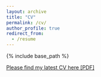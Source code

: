 ```yaml
---
layout: archive
title: "CV"
permalink: /cv/
author_profile: true
redirect_from:
  - /resume
---
```


{% include base_path %}

[Please find my latest CV here [PDF]](https://www.youtube.com/watch?v=oHg5SJYRHA0)


